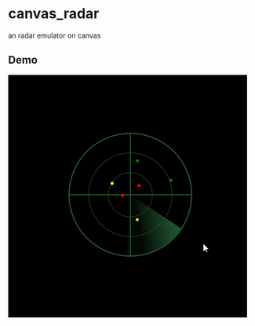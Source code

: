 # canvas_radar
an radar emulator on canvas
## Demo
![](https://raw.githubusercontent.com/wudongkuo/canvas_radar/72319780c6fab2f45b89a6e2ca370b506f164136/show.gif)
